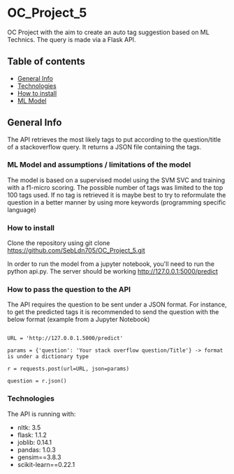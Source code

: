 # OC_Project_5
OC Project with the aim to create an auto tag suggestion based on ML Technics. The query is made via a Flask API.


## **Table of contents**

* [General Info](#general-info)
* [Technologies](#technologies)
* [How to install](#how-to-install)
* [ML Model](#ML_Model_and_assumptions_/_limitations_of_the_model)

## General Info

The API retrieves the most likely tags to put according to the question/title of a stackoverflow query. 
It returns a JSON file containing the tags.

### ML Model and assumptions / limitations of the model

The model is based on a supervised model using the SVM SVC and training with a f1-micro scoring. The possible number of
tags was limited to the top 100 tags used. If no tag is retrieved it is maybe best to try to reformulate the question in
a better manner by using more keywords (programming specific language)


### How to install

Clone the repository using git clone https://github.com/SebLdn705/OC_Project_5.git

In order to run the model from a jupyter notebook, you'll need to run the python api.py. The server should be working 
http://127.0.0.1:5000/predict

### How to pass the question to the API

The API requires the question to be sent under a JSON format. For instance, to get the predicted tags it is recommended 
to send the question with the below format (example from a Jupyter Notebook)


```import requests

URL = 'http://127.0.0.1.5000/predict'

params = {'question': 'Your stack overflow question/Title'} -> format is under a dictionary type

r = requests.post(url=URL, json=params)

question = r.json()
```

### Technologies

The API is running with:
* nltk: 3.5
* flask: 1.1.2
* joblib: 0.14.1
* pandas: 1.0.3
* gensim==3.8.3
* scikit-learn==0.22.1




